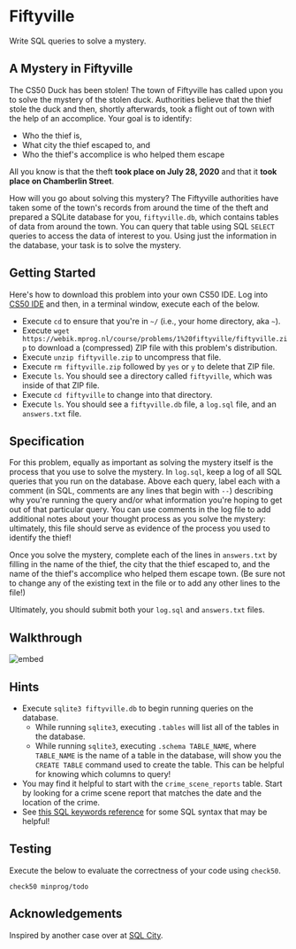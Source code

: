# Fiftyville

Write SQL queries to solve a mystery.

## A Mystery in Fiftyville

The CS50 Duck has been stolen! The town of Fiftyville has called upon you to solve the mystery of the stolen duck. Authorities believe that the thief stole the duck and then, shortly afterwards, took a flight out of town with the help of an accomplice. Your goal is to identify:

* Who the thief is,
* What city the thief escaped to, and
* Who the thief's accomplice is who helped them escape

All you know is that the theft **took place on July 28, 2020** and that it **took place on Chamberlin Street**.

How will you go about solving this mystery? The Fiftyville authorities have taken some of the town's records from around the time of the theft and prepared a SQLite database for you, `fiftyville.db`, which contains tables of data from around the town. You can query that table using SQL `SELECT` queries to access the data of interest to you. Using just the information in the database, your task is to solve the mystery.

## Getting Started

Here's how to download this problem into your own CS50 IDE. Log into [CS50 IDE](https://ide.cs50.io/) and then, in a terminal window, execute each of the below.

* Execute `cd` to ensure that you're in `~/` (i.e., your home directory, aka `~`).
* Execute `wget https://webik.mprog.nl/course/problems/1%20fiftyville/fiftyville.zip` to download a (compressed) ZIP file with this problem's distribution.
* Execute `unzip fiftyville.zip` to uncompress that file.
* Execute `rm fiftyville.zip` followed by `yes` or `y` to delete that ZIP file.
* Execute `ls`. You should see a directory called `fiftyville`, which was inside of that ZIP file.
* Execute `cd fiftyville` to change into that directory.
* Execute `ls`. You should see a `fiftyville.db` file, a `log.sql` file, and an `answers.txt` file.

## Specification

For this problem, equally as important as solving the mystery itself is the process that you use to solve the mystery. In `log.sql`, keep a log of all SQL queries that you run on the database. Above each query, label each with a comment (in SQL, comments are any lines that begin with `--`) describing why you're running the query and/or what information you're hoping to get out of that particular query. You can use comments in the log file to add additional notes about your thought process as you solve the mystery: ultimately, this file should serve as evidence of the process you used to identify the thief!

Once you solve the mystery, complete each of the lines in `answers.txt` by filling in the name of the thief, the city that the thief escaped to, and the name of the thief's accomplice who helped them escape town. (Be sure not to change any of the existing text in the file or to add any other lines to the file!)

Ultimately, you should submit both your `log.sql` and `answers.txt` files.

## Walkthrough

![embed](https://www.youtube.com/embed/x7Q8tJMi7cQ)

## Hints

* Execute `sqlite3 fiftyville.db` to begin running queries on the database.
    * While running `sqlite3`, executing `.tables` will list all of the tables in the database.
    * While running `sqlite3`, executing `.schema TABLE_NAME`, where `TABLE_NAME` is the name of a table in the database, will show you the `CREATE TABLE` command used to create the table. This can be helpful for knowing which columns to query!
* You may find it helpful to start with the `crime_scene_reports` table. Start by looking for a crime scene report that matches the date and the location of the crime.
* See [this SQL keywords reference](https://www.w3schools.com/sql/sql_ref_keywords.asp) for some SQL syntax that may be helpful!

## Testing

Execute the below to evaluate the correctness of your code using `check50`.

```
check50 minprog/todo
```

## Acknowledgements

Inspired by another case over at [SQL City](http://mystery.knightlab.com/).